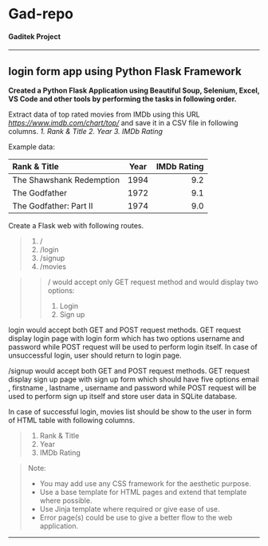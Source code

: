 # Gad-repo
#### Gaditek Project

---

## login form app using Python Flask Framework
**Created a Python Flask Application using Beautiful Soup, Selenium, Excel, VS Code and other tools by performing the tasks in following order.**


Extract data of top rated movies from IMDb using this URL _https://www.imdb.com/chart/top/_ and save it in a CSV file in following columns.
_1. Rank & Title_
_2. Year_
_3. IMDb Rating_

Example data:

| Rank & Title              | Year   | IMDb Rating  |
| :---                      | :----: |   ---:       |
| The Shawshank Redemption  |  1994  |   9.2        |
| The Godfather             |  1972  |   9.1        |
| The Godfather: Part II    |  1974  |   9.0        |


Create a Flask web with following routes.
> 1. /
> 2. /login
> 3. /signup
> 4. /movies

>> / would accept only GET request method and would display two options:
>> 1. Login
>> 2. Sign up

login would accept both GET and POST request methods. GET request display login page with login form which has two options username and password while POST request will be used to perform login itself. In case of unsuccessful login, user should return to login page.

/signup would accept both GET and POST request methods. GET request display sign up page with sign up form which should have five options email , firstname , lastname , username and password while POST request will be used to perform sign up itself and store user data in SQLite database.

In case of successful login, movies list should be show to the user in form of HTML table with following columns.
> 1. Rank & Title
> 2. Year
> 3. IMDb Rating

> Note:
> - You may add use any CSS framework for the aesthetic purpose.
> - Use a base template for HTML pages and extend that template where possible.
> - Use Jinja template where required or give ease of use.
> - Error page(s) could be use to give a better flow to the web application.


***


